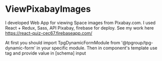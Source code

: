# ViewPixabayImages
I developed Web App for viewing Space images from Pixabay.com. I used React + Redux, Sass, API Pixabay, firebase for deploy. 
See my work here https://react-quiz-cec67.firebaseapp.com/


At first you should import TpgDynamicFormModule from '@tpgroup/tpg-dynamic-form' in your specific module.
Then in component's template use <tpg-form-builder></tpg-form-builder> tag and provide value in \[schema\] input
